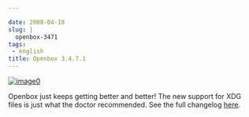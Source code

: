 ```yaml
---

date: 2008-04-18
slug: |
  openbox-3471
tags:
 - english
title: Openbox 3.4.7.1
---
```


[![image0](http://www.ogmaciel.com/wp-content/uploads/2008/04/openbox-300x225.png)](http://www.ogmaciel.com/wp-content/uploads/2008/04/openbox.png)

Openbox just keeps getting better and better! The new support for XDG
files is just what the doctor recommended. See the full changelog
[here](http://http//icculus.org/openbox/index.php/Openbox:Changelog).
